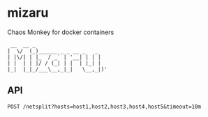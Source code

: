 # mizaru
Chaos Monkey for docker containers

```
 __  __ _
|  \/  (_)______ _ _ __ _   _
| |\/| | |_  / _` | '__| | | |
| |  | | |/ / (_| | |  | |_| |
|_|  |_|_/___\__,_|_|   \__,_|)'
```

## API

```
POST /netsplit?hosts=host1,host2,host3,host4,host5&timeout=10m
```
